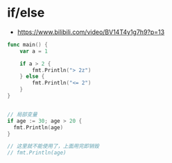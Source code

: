 # if/else
- https://www.bilibili.com/video/BV14T4y1g7h9?p=13

```go
func main() {
	var a = 1

	if a > 2 {
		fmt.Println("> 2z")
	} else {
		fmt.Println("<= 2")
	}
}


// 局部变量
if age := 30; age > 20 {
  fmt.Println(age)
}

// 这里就不能使用了，上面用完即销毁
// fmt.Println(age)
```
